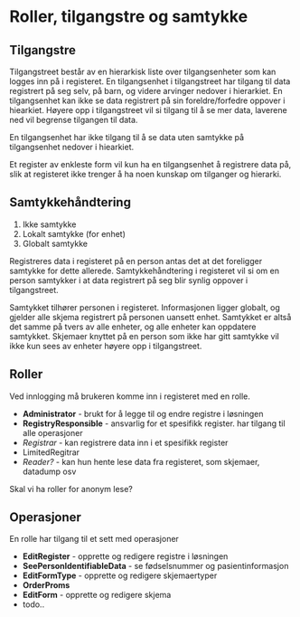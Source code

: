 # Roller, tilgangstre og samtykke

## Tilgangstre

Tilgangstreet  består av en hierarkisk liste over tilgangsenheter som kan logges inn på i registeret. En tilgangsenhet i tilgangstreet har tilgang til data registrert på seg selv, på barn, og videre arvinger nedover i hierarkiet. En tilgangsenhet kan ikke se data registrert på sin foreldre/forfedre oppover i hiearkiet. Høyere opp i tilgangstreet vil si tilgang til å se mer data, laverene ned vil begrense tilgangen til data.

En tilgangsenhet har ikke tilgang til å se data uten samtykke på tilgangsenhet nedover i hiearkiet.

Et register av enkleste form vil kun ha en tilgangsenhet å registrere data på, slik at registeret ikke trenger å ha noen kunskap om tilganger og hierarki.

## Samtykkehåndtering

1. Ikke samtykke
2. Lokalt samtykke (for enhet)
3. Globalt samtykke

Registreres data i registeret på en person antas det at det foreligger samtykke for dette allerede. Samtykkehåndtering i registeret vil si om en person samtykker i at data registrert på seg blir synlig oppover i tilgangstreet.

Samtykket tilhører personen i registeret. Informasjonen ligger globalt, og gjelder alle skjema registrert på personen uansett enhet. Samtykket er altså det samme på tvers av alle enheter, og alle enheter kan oppdatere samtykket. Skjemaer knyttet på en person som ikke har gitt samtykke vil ikke kun sees av enheter høyere opp i tilgangstreet.

## Roller

Ved innlogging må brukeren komme inn i registeret med en rolle.

* **Administrator** - brukt for å legge til og endre registre i løsningen
* **RegistryResponsible** - ansvarlig for et spesifikk register. har tilgang til alle operasjoner
* *Registrar* - kan registrere data inn i et spesifikk register
* LimitedRegitrar
* *Reader?* - kan hun hente lese data fra registeret, som skjemaer, datadump osv

Skal vi ha roller for anonym lese?

## Operasjoner

En rolle har tilgang til et sett med operasjoner

* **EditRegister** - opprette og redigere registre i løsningen
* **SeePersonIdentifiableData** - se fødselsnummer og pasientinformasjon
* **EditFormType** - opprette og redigere skjemaertyper
* **OrderProms**
* **EditForm** - opprette og redigere skjema
* todo..
